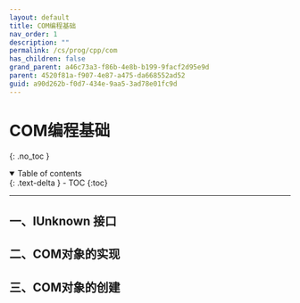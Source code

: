 ```yaml
---
layout: default
title: COM编程基础
nav_order: 1
description: ""
permalink: /cs/prog/cpp/com
has_children: false
grand_parent: a46c73a3-f86b-4e8b-b199-9facf2d95e9d
parent: 4520f81a-f907-4e87-a475-da668552ad52
guid: a90d262b-f0d7-434e-9aa5-3ad78e01fc9d
---
```


# COM编程基础
{: .no_toc }

<details open markdown="block">
  <summary>
    Table of contents
  </summary>
  {: .text-delta }
- TOC
{:toc}
</details>

---

## 一、IUnknown 接口

## 二、COM对象的实现

## 三、COM对象的创建